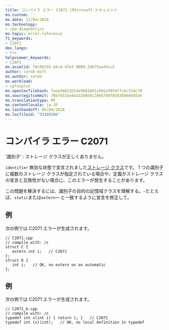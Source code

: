 ```yaml
---
title: コンパイラ エラー C2071 |Microsoft ドキュメント
ms.custom: ''
ms.date: 11/04/2016
ms.technology:
- cpp-diagnostics
ms.topic: error-reference
f1_keywords:
- C2071
dev_langs:
- C++
helpviewer_keywords:
- C2071
ms.assetid: f8c09255-a5c4-47e3-8089-3d875ae43cc5
author: corob-msft
ms.author: corob
ms.workload:
- cplusplus
ms.openlocfilehash: faee56023d14e9b010d1c691af654ffcbc31dc78
ms.sourcegitcommit: 76b7653ae443a2b8eb1186b789f8503609d6453e
ms.translationtype: MT
ms.contentlocale: ja-JP
ms.lasthandoff: 05/04/2018
ms.locfileid: "33169206"
---
```

# <a name="compiler-error-c2071"></a>コンパイラ エラー C2071
'識別子' : ストレージ クラスが正しくありません。  
  
 `identifier` 無効な状態で宣言されました[ストレージ クラス](../../c-language/c-storage-classes.md)です。 1 つの識別子に複数のストレージ クラスが指定されている場合や、定義がストレージ クラスの宣言と互換性がない場合に、このエラーが発生することがあります。  
  
 この問題を解決するには、識別子の目的の記憶域クラスを理解する。-たとえば、`static`または`extern`— と一致するように宣言を修正して。  
  
## <a name="example"></a>例  
 次の例では C2071 エラーが生成されます。  
  
```  
// C2071.cpp  
// compile with: /c  
struct C {  
   extern int i;   // C2071  
};  
struct D {  
   int i;   // OK, no extern on an automatic  
};  
```  
  
## <a name="example"></a>例  
 次の例では C2071 エラーが生成されます。  
  
```  
// C2071_b.cpp  
// compile with: /c  
typedef int x(int i) { return i; }   // C2071  
typedef int (x)(int);   // OK, no local definition in typedef  
```